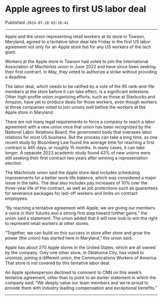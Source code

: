 # Apple agrees to first US labor deal

Published :`2024-07-28 03:16:41`

---

Apple and the union representing retail workers at its store in Towson, Maryland, agreed to a tentative labor deal late Friday in the first US labor agreement not only for an Apple store but for any US workers of the tech giant.

Workers at the Apple store in Towson had voted to join the International Association of Machinists union in June 2022 and have since been seeking their first contract. In May, they voted to authorize a strike without providing a deadline.

The labor deal, which needs to be ratified by a vote of the 85 rank-and-file members at the store before it can take effect, is a significant milestone. Other high-profile union organizing efforts, such as those at Starbucks and Amazon, have yet to produce deals for those workers, even though workers at those companies voted to join unions well before the workers at the Apple store in Maryland.

There are not many legal requirements to force a company to reach a labor agreement with a new union once that union has been recognized by the National Labor Relations Board, the government body that oversees labor relations for most US business. But the process can take a long time, as one recent study by Bloomberg Law found the average time for reaching a first contract is 465 days, or roughly 15 months. In many cases, it can take longer. A separate 2023 academic study found 43% of new unions were still seeking their first contract two years after winning a representation election.

The Machinists union said the Apple store deal includes scheduling improvements for a better work-life balance, which was considered a major issue in the talks. The deal also includes pay increases of 10% over the three-year life of the contract, as well as job protections such as guarantees for severance packages for laid-off workers and limits on contract employees.

“By reaching a tentative agreement with Apple, we are giving our members a voice in their futures and a strong first step toward further gains,” the union said a statement. The union added that it will now look to win the right to represent retail workers at other stores.

“Together, we can build on this success in store after store and grow the power (the union) has started here in Maryland,” the union said.

Apple has about 270 Apple stores in the United States, which are all owned by the company. Only one other store, in Oklahoma City, has voted to unionize, joining a different union, the Communications Workers of America. That store is not covered by this tentative labor deal.

An Apple spokesperson declined to comment to CNN on this week’s tentative agreement, other than to point to an earlier statement in which the company said, “We deeply value our team members and we’re proud to provide them with industry leading compensation and exceptional benefits.”

---

